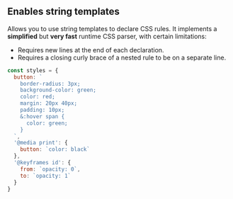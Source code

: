 ## Enables string templates

Allows you to use string templates to declare CSS rules. It implements a **simplified** but **very fast** runtime CSS parser, with certain limitations:

- Requires new lines at the end of each declaration.
- Requires a closing curly brace of a nested rule to be on a separate line.

```js
const styles = {
  button: `
    border-radius: 3px;
    background-color: green;
    color: red;
    margin: 20px 40px;
    padding: 10px;
    &:hover span {
      color: green;
    }
  `,
  '@media print': {
    button: `color: black`
  },
  '@keyframes id': {
    from: `opacity: 0`,
    to: `opacity: 1`
  }
}
```
